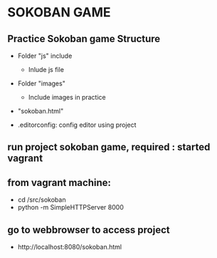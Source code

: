 # SOKOBAN GAME

## Practice Sokoban game Structure

- Folder "js" include 
  - Inlude js file

- Folder "images" 

  - Include images in practice

- "sokoban.html" 


- .editorconfig: config editor using project

## run project sokoban game, required : started vagrant

## from vagrant machine: 
- cd /src/sokoban 
- python -m SimpleHTTPServer 8000 
## go to webbrowser to access project
- http://localhost:8080/sokoban.html 
